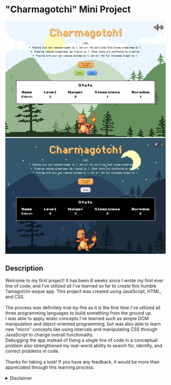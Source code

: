 # "Charmagotchi" Mini Project

![Day Preview](/img/day-preview.png)
![Night Preview](/img/night-preview.png)

## Description
<div>
Welcome to my first project! It has been 6 weeks since I wrote my first ever line of code, and I've utilized all I've learned so far to create this humble Tamagotchi-esque app. This project was created using JavaScript, HTML, and CSS.<br><br>
The process was definitely trial-by-fire as it is the first time I've utilized all three programming languages to build something from the ground up.<br>
I was able to apply wider concepts I've learned such as simple DOM manipulation and object-oriented programming, but was also able to learn new "micro" concepts like using intervals and manipulating CSS through JavaScript to change overall functionality.<br>
Debugging the app instead of fixing a single line of code in a conceptual problem also strengthened my real-world ability to search for, identify, and correct problems in code.<br><br>
Thanks for taking a look! If you have any feedback, it would be more than appreciated through this learning process.
</div>

<br>

<details>
  <summary>Disclaimer</summary>
  All artwork and audio used in this project were used for educational purposes only and are the property of their respective owners.
</details>
